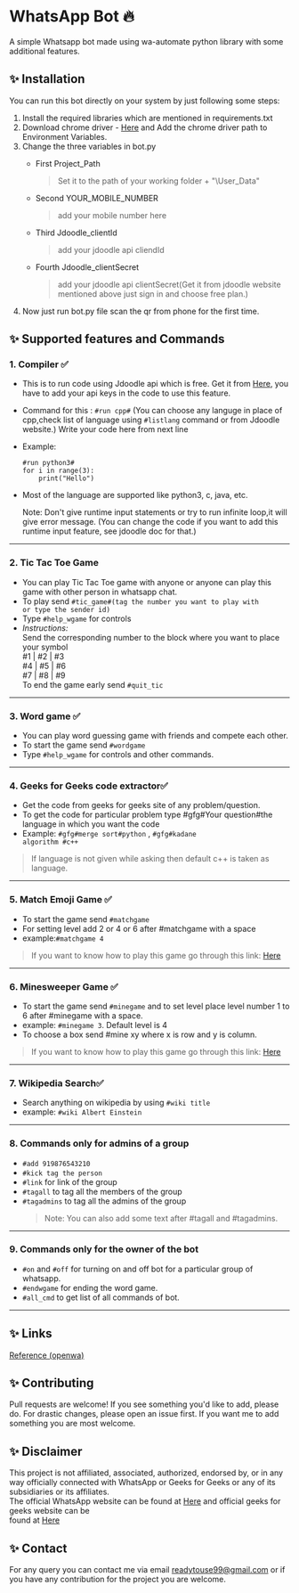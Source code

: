 # WhatsApp Bot :fire: 
A simple Whatsapp bot made using wa-automate python library with some additional features.

## :sparkles: Installation

You can run this bot directly on your system by just following some steps:
1. Install the required libraries which are mentioned in requirements.txt 
2. Download chrome driver - [Here](https://chromedriver.chromium.org/downloads) and Add the chrome driver path to Environment Variables.
3. Change the three variables in bot.py
    - First Project_Path 
        >Set it to the path of your working folder + "\User_Data"
    
    - Second YOUR_MOBILE_NUMBER
        > add your mobile number here
    
    - Third Jdoodle_clientId
        > add your jdoodle api cliendId
    
    - Fourth Jdoodle_clientSecret
         >add your jdoodle api clientSecret(Get it from jdoodle website mentioned above just sign in and choose free plan.)
4. Now just run bot.py file scan the qr from phone for the first time.        


## :sparkles: Supported features and Commands


###  1. Compiler ✅ 
- This is to run code using Jdoodle api which is free. Get it from [Here](https://www.jdoodle.com/compiler-api), you have to add your api keys in the code to use this feature.

- Command for this :  <code>#run cpp#</code>        (You can choose any languge in place of cpp,check list of language using <code>#listlang</code> command or from Jdoodle website.)
Write your code here from next line

-   Example:
  
        #run python3#
        for i in range(3):
            print("Hello")
- Most of the language are supported like python3, c, java, etc.

  Note: Don't give runtime input statements or try to run infinite loop,it will give error message. (You can change the code if you want to add this runtime input feature, see jdoodle doc for that.)

---

###  2. Tic Tac Toe Game 
- You can play Tic Tac Toe game with anyone or anyone can play this game with other person in whatsapp chat.
- To play send <code>#tic_game#(tag the number you want to play with or type the sender id)</code>  
- Type <code>#help_wgame</code> for controls  
- *Instructions:*  
    Send the corresponding number to the block where you want to place your symbol  
    #1 | #2 | #3  
    #4 | #5 | #6  
    #7 | #8 | #9  
    To end the game early send <code>#quit_tic</code> 

---

### 3. Word game ✅  
- You can play word guessing game with friends and compete each other.
- To start the game send <code>#wordgame</code>   
- Type <code>#help_wgame</code> for controls and other commands.    
  
---

### 4. Geeks for Geeks code extractor✅ 
- Get the code from geeks for geeks site of any problem/question.  
- To get the code for particular problem type #gfg#Your question#the language in which you want the code
-   Example: <code>#gfg#merge sort#python</code> , <code>#gfg#kadane algorithm #c++</code> 
     
> If language is not given while asking then default c++ is taken as language.

---

### 5. Match Emoji Game ✅ 
- To start the game send <code>#matchgame</code>
- For setting level add 2 or 4 or 6 after #matchgame with a space
- example:<code>#matchgame 4</code>
> If you want to know how to play this game go through this link: [Here](https://en.wikipedia.org/wiki/Concentration_(card_game))

---

### 6. Minesweeper Game ✅ 
- To start the game send <code>#minegame</code> and to set level place level number 1 to 6 after #minegame with a space.
- example: <code>#minegame 3</code>. Default level is 4
- To choose a box send #mine xy where x is row and y is column.
> If you want to know how to play this game go through this link: [Here](https://www.wikihow.com/Play-Minesweeper)

---

### 7. Wikipedia Search✅ 
- Search anything on wikipedia by using <code>#wiki title</code>
- example: <code>#wiki Albert Einstein</code>

---

### 8. Commands only for admins of a group 
-  <code>#add 919876543210</code>
-  <code>#kick tag the person</code>
-  <code>#link</code> for link of the group
-  <code>#tagall</code> to tag all the members of the group
-  <code>#tagadmins</code> to tag all the admins of the group
    > Note: You can also add some text after #tagall and #tagadmins.
 
---
 
### 9. Commands only for the owner of the bot 
- <code>#on</code> and <code>#off</code> for turning on and off bot for a particular group of whatsapp.  
- <code>#endwgame</code> for ending the word game.  
- <code>#all_cmd</code> to get list of all commands of bot.

---

## :sparkles: Links

[Reference (openwa)](https://github.com/open-wa/wa-automate-python)  


## :sparkles: Contributing

Pull requests are welcome! If you see something you'd like to add, please do. For drastic changes, please open an issue first.
If you want me to add something you are most welcome.


## :sparkles: Disclaimer

This project is not affiliated, associated, authorized, endorsed by, or in any way officially connected with WhatsApp or Geeks for Geeks or any of its subsidiaries or its affiliates.  
The official WhatsApp website can be found at [Here](https://whatsapp.com) and official geeks for geeks website can be  
found at [Here](https://www.geeksforgeeks.org/)

## :sparkles: Contact  
For any query you can contact me via email <a href="">readytouse99@gmail.com</a> or if you have any contribution for the project you are welcome.
